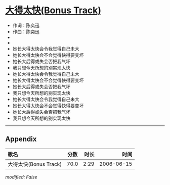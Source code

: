 # [大得太快(Bonus Track)](https://music.163.com/song?id=65804)

* 作词：陈奕迅
* 作曲：陈奕迅
*
*
* 她长大得太快会令我觉得自己未大
* 她长大得太快会不会觉得快得要变坏
* 她长大后得或失会否把我气坏
* 我只想今天所想的别实现太快
* 她长大得太快会令我觉得自己未大
* 她长大得太快会不会觉得快得要变坏
* 她长大后得或失会否把我气坏
* 我只想今天所想的别实现太快
* 她长大得太快会令我觉得自己未大
* 她长大得太快会不会觉得快得要变坏
* 她长大后得或失会否把我气坏
* 我只想今天所想的别实现太快


---

## Appendix

|歌名|分数|时长|时间|
|:---|:---:|---:|---:|
|大得太快(Bonus Track)|70.0|2:29|2006-06-15

*modified: False*